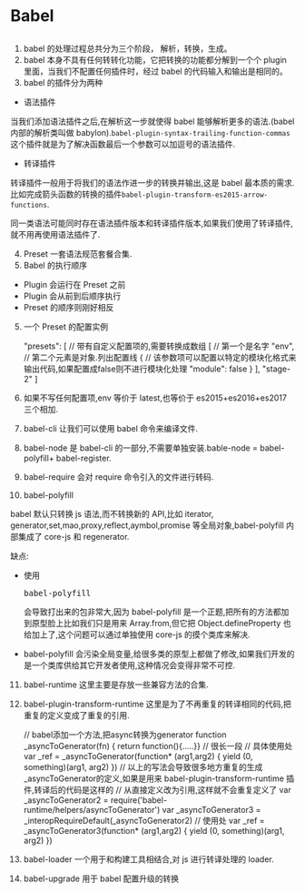 # Babel

##

1. babel 的处理过程总共分为三个阶段， 解析，转换，生成。
2. babel 本身不具有任何转转化功能，它把转换的功能都分解到一个个 plugin 里面，当我们不配置任何插件时，经过 babel 的代码输入和输出是相同的。
3. babel 的插件分为两种

- 语法插件

当我们添加语法插件之后,在解析这一步就使得 babel 能够解析更多的语法.(babel 内部的解析类叫做 babylon).`babel-plugin-syntax-trailing-function-commas`这个插件就是为了解决函数最后一个参数可以加逗号的语法插件.

- 转译插件

转译插件一般用于将我们的语法作进一步的转换并输出,这是 babel 最本质的需求. 比如完成箭头函数的转换的插件`babel-plugin-transform-es2015-arrow-functions`.

同一类语法可能同时存在语法插件版本和转译插件版本,如果我们使用了转译插件,就不用再使用语法插件了.

4. Preset 一套语法规范套餐合集.
5. Babel 的执行顺序

- Plugin 会运行在 Preset 之前
- Plugin 会从前到后顺序执行
- Preset 的顺序则刚好相反

5. 一个 Preset 的配置实例


    "presets": [
      // 带有自定义配置项的,需要转换成数组
      [
        // 第一个是名字
        "env",
        // 第二个元素是对象.列出配置线
        {
          // 该参数项可以配置以特定的模块化格式来输出代码,如果配置成false则不进行模块化处理
          "module": false
        }
      ],
      "stage-2"
    ]

6. 如果不写任何配置项,env 等价于 latest,也等价于 es2015+es2016+es2017 三个相加.
7. babel-cli 让我们可以使用 babel 命令来编译文件.
8. babel-node 是 babel-cli 的一部分,不需要单独安装.bable-node = babel-polyfill+ babel-register.
9. babel-require 会对 require 命令引入的文件进行转码.
10. babel-polyfill

babel 默认只转换 js 语法,而不转换新的 API,比如 iterator, generator,set,mao,proxy,reflect,aymbol,promise 等全局对象,babel-polyfill 内部集成了 core-js 和 regenerator.

缺点:

- 使用<pre>babel-polyfill</pre>会导致打出来的包非常大,因为 babel-polyfill 是一个正题,把所有的方法都加到原型脸上比如我们只是用来 Array.from,但它把 Object.defineProperty 也给加上了,这个问题可以通过单独使用 core-js 的摸个类库来解决.

- babel-polyfill 会污染全局变量,给很多类的原型上都做了修改,如果我们开发的是一个类库供给其它开发者使用,这种情况会变得非常不可控.

11. babel-runtime 这里主要是存放一些兼容方法的合集.

12. babel-plugin-transform-runtime 这里是为了不再重复的转译相同的代码,把重复的定义变成了重复的引用.


    // babel添加一个方法,把async转换为generator
    function _asyncToGenerator(fn) { return function(){.....}}  // 很长一段
    // 具体使用处
    var _ref = _asyncToGenerator(function* (arg1,arg2) {
      yield (0, something)(arg1, arg2)
    })
    // 以上的写法会导致很多地方重复的生成_asyncToGenerator的定义,如果是用来 babel-plugin-transform-runtime 插件,转译后的代码是这样的
    // 从直接定义改为引用,这样就不会重复定义了
    var _asyncToGenerator2 = require('babel-runtime/helpers/asyncToGenerator')
    var _asyncToGenerator3 = _interopRequireDefault(_asyncToGenerator2)
    // 使用处
    var _ref = _asyncToGenerator3(function* (arg1,arg2) {
      yield (0, something)(arg1, arg2)
    })

13. babel-loader 一个用于和构建工具相结合,对 js 进行转译处理的 loader.
14. babel-upgrade 用于 babel 配置升级的转换
